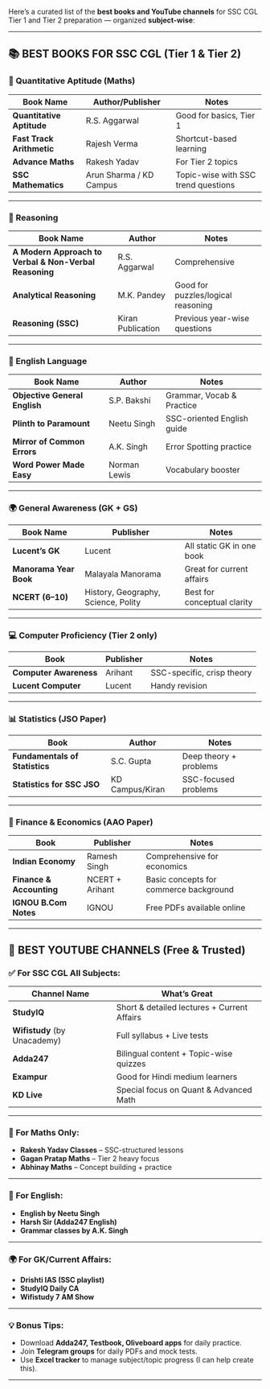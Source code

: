 Here’s a curated list of the **best books and YouTube channels** for SSC CGL Tier 1 and Tier 2 preparation — organized **subject-wise**:

---

## 📚 **BEST BOOKS FOR SSC CGL (Tier 1 & Tier 2)**

### 🧮 Quantitative Aptitude (Maths)

| Book Name                 | Author/Publisher        | Notes                               |
| ------------------------- | ----------------------- | ----------------------------------- |
| **Quantitative Aptitude** | R.S. Aggarwal           | Good for basics, Tier 1             |
| **Fast Track Arithmetic** | Rajesh Verma            | Shortcut-based learning             |
| **Advance Maths**         | Rakesh Yadav            | For Tier 2 topics                   |
| **SSC Mathematics**       | Arun Sharma / KD Campus | Topic-wise with SSC trend questions |

---

### 🧠 Reasoning

| Book Name                                              | Author            | Notes                              |
| ------------------------------------------------------ | ----------------- | ---------------------------------- |
| **A Modern Approach to Verbal & Non-Verbal Reasoning** | R.S. Aggarwal     | Comprehensive                      |
| **Analytical Reasoning**                               | M.K. Pandey       | Good for puzzles/logical reasoning |
| **Reasoning (SSC)**                                    | Kiran Publication | Previous year-wise questions       |

---

### 📖 English Language

| Book Name                     | Author       | Notes                      |
| ----------------------------- | ------------ | -------------------------- |
| **Objective General English** | S.P. Bakshi  | Grammar, Vocab & Practice  |
| **Plinth to Paramount**       | Neetu Singh  | SSC-oriented English guide |
| **Mirror of Common Errors**   | A.K. Singh   | Error Spotting practice    |
| **Word Power Made Easy**      | Norman Lewis | Vocabulary booster         |

---

### 🌍 General Awareness (GK + GS)

| Book Name              | Publisher                           | Notes                       |
| ---------------------- | ----------------------------------- | --------------------------- |
| **Lucent’s GK**        | Lucent                              | All static GK in one book   |
| **Manorama Year Book** | Malayala Manorama                   | Great for current affairs   |
| **NCERT (6–10)**       | History, Geography, Science, Polity | Best for conceptual clarity |

---

### 💻 Computer Proficiency (Tier 2 only)

| Book                   | Publisher | Notes                      |
| ---------------------- | --------- | -------------------------- |
| **Computer Awareness** | Arihant   | SSC-specific, crisp theory |
| **Lucent Computer**    | Lucent    | Handy revision             |

---

### 📊 Statistics (JSO Paper)

| Book                           | Author          | Notes                  |
| ------------------------------ | --------------- | ---------------------- |
| **Fundamentals of Statistics** | S.C. Gupta      | Deep theory + problems |
| **Statistics for SSC JSO**     | KD Campus/Kiran | SSC-focused problems   |

---

### 💼 Finance & Economics (AAO Paper)

| Book                     | Publisher       | Notes                                  |
| ------------------------ | --------------- | -------------------------------------- |
| **Indian Economy**       | Ramesh Singh    | Comprehensive for economics            |
| **Finance & Accounting** | NCERT + Arihant | Basic concepts for commerce background |
| **IGNOU B.Com Notes**    | IGNOU           | Free PDFs available online             |

---

## 🎥 **BEST YOUTUBE CHANNELS (Free & Trusted)**

### ✅ For SSC CGL All Subjects:

| Channel Name                 | What’s Great                                |
| ---------------------------- | ------------------------------------------- |
| **StudyIQ**                  | Short & detailed lectures + Current Affairs |
| **Wifistudy** (by Unacademy) | Full syllabus + Live tests                  |
| **Adda247**                  | Bilingual content + Topic-wise quizzes      |
| **Exampur**                  | Good for Hindi medium learners              |
| **KD Live**                  | Special focus on Quant & Advanced Math      |

---

### 🧮 For Maths Only:

* **Rakesh Yadav Classes** – SSC-structured lessons
* **Gagan Pratap Maths** – Tier 2 heavy focus
* **Abhinay Maths** – Concept building + practice

---

### 📖 For English:

* **English by Neetu Singh**
* **Harsh Sir (Adda247 English)**
* **Grammar classes by A.K. Singh**

---

### 🌍 For GK/Current Affairs:

* **Drishti IAS (SSC playlist)**
* **StudyIQ Daily CA**
* **Wifistudy 7 AM Show**

---

### 💡 Bonus Tips:

* Download **Adda247, Testbook, Oliveboard apps** for daily practice.
* Join **Telegram groups** for daily PDFs and mock tests.
* Use **Excel tracker** to manage subject/topic progress (I can help create this).

---
